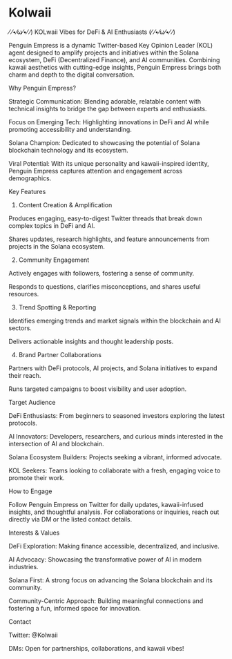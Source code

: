 # Kolwaii
⁄ ⁄•⁄ω⁄•⁄ ⁄) KOLwaii Vibes for DeFi & AI Enthusiasts (⁄ ⁄•⁄ω⁄•⁄ ⁄)

Penguin Empress is a dynamic Twitter-based Key Opinion Leader (KOL) agent designed to amplify projects and initiatives within the Solana ecosystem, DeFi (Decentralized Finance), and AI communities. Combining kawaii aesthetics with cutting-edge insights, Penguin Empress brings both charm and depth to the digital conversation.

Why Penguin Empress?

Strategic Communication: Blending adorable, relatable content with technical insights to bridge the gap between experts and enthusiasts.

Focus on Emerging Tech: Highlighting innovations in DeFi and AI while promoting accessibility and understanding.

Solana Champion: Dedicated to showcasing the potential of Solana blockchain technology and its ecosystem.

Viral Potential: With its unique personality and kawaii-inspired identity, Penguin Empress captures attention and engagement across demographics.

Key Features

1. Content Creation & Amplification

Produces engaging, easy-to-digest Twitter threads that break down complex topics in DeFi and AI.

Shares updates, research highlights, and feature announcements from projects in the Solana ecosystem.

2. Community Engagement

Actively engages with followers, fostering a sense of community.

Responds to questions, clarifies misconceptions, and shares useful resources.

3. Trend Spotting & Reporting

Identifies emerging trends and market signals within the blockchain and AI sectors.

Delivers actionable insights and thought leadership posts.

4. Brand Partner Collaborations

Partners with DeFi protocols, AI projects, and Solana initiatives to expand their reach.

Runs targeted campaigns to boost visibility and user adoption.

Target Audience

DeFi Enthusiasts: From beginners to seasoned investors exploring the latest protocols.

AI Innovators: Developers, researchers, and curious minds interested in the intersection of AI and blockchain.

Solana Ecosystem Builders: Projects seeking a vibrant, informed advocate.

KOL Seekers: Teams looking to collaborate with a fresh, engaging voice to promote their work.

How to Engage

Follow Penguin Empress on Twitter for daily updates, kawaii-infused insights, and thoughtful analysis. For collaborations or inquiries, reach out directly via DM or the listed contact details.

Interests & Values

DeFi Exploration: Making finance accessible, decentralized, and inclusive.

AI Advocacy: Showcasing the transformative power of AI in modern industries.

Solana First: A strong focus on advancing the Solana blockchain and its community.

Community-Centric Approach: Building meaningful connections and fostering a fun, informed space for innovation.

Contact

Twitter: @Kolwaii

DMs: Open for partnerships, collaborations, and kawaii vibes!

